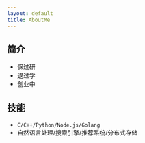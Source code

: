 ```yaml
---
layout: default
title: AboutMe
---
```


## 简介

+ 保过研
+ 退过学
+ 创业中

## 技能

+ `C/C++/Python/Node.js/Golang`
+ 自然语言处理/搜索引擎/推荐系统/分布式存储

